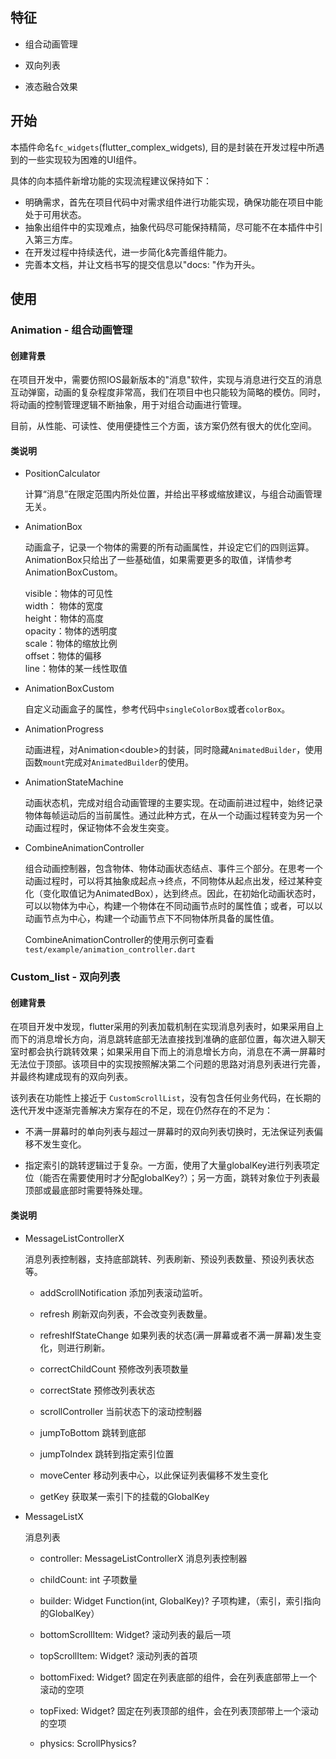 ## 特征

- 组合动画管理

- 双向列表

- 液态融合效果

## 开始

本插件命名`fc_widgets`(flutter_complex_widgets),
目的是封装在开发过程中所遇到的一些实现较为困难的UI组件。

具体的向本插件新增功能的实现流程建议保持如下：

- 明确需求，首先在项目代码中对需求组件进行功能实现，确保功能在项目中能处于可用状态。
- 抽象出组件中的实现难点，抽象代码尽可能保持精简，尽可能不在本插件中引入第三方库。
- 在开发过程中持续迭代，进一步简化&完善组件能力。
- 完善本文档，并让文档书写的提交信息以"docs: "作为开头。

## 使用

### Animation - 组合动画管理

#### 创建背景

在项目开发中，需要仿照IOS最新版本的"消息"软件，实现与消息进行交互的消息互动弹窗，动画的复杂程度非常高，我们在项目中也只能较为简略的模仿。同时，将动画的控制管理逻辑不断抽象，用于对组合动画进行管理。

目前，从性能、可读性、使用便捷性三个方面，该方案仍然有很大的优化空间。

#### 类说明

- PositionCalculator

    计算“消息”在限定范围内所处位置，并给出平移或缩放建议，与组合动画管理无关。

- AnimationBox

    动画盒子，记录一个物体的需要的所有动画属性，并设定它们的四则运算。AnimationBox只给出了一些基础值，如果需要更多的取值，详情参考AnimationBoxCustom。

    visible：物体的可见性\
    width： 物体的宽度\
    height：物体的高度\
    opacity：物体的透明度\
    scale：物体的缩放比例\
    offset：物体的偏移\
    line：物体的某一线性取值

- AnimationBoxCustom

    自定义动画盒子的属性，参考代码中`singleColorBox`或者`colorBox`。

- AnimationProgress

    动画进程，对Animation\<double>的封装，同时隐藏`AnimatedBuilder`，使用函数`mount`完成对`AnimatedBuilder`的使用。

- AnimationStateMachine

    动画状态机，完成对组合动画管理的主要实现。在动画前进过程中，始终记录物体每帧运动后的当前属性。通过此种方式，在从一个动画过程转变为另一个动画过程时，保证物体不会发生突变。

- CombineAnimationController

    组合动画控制器，包含物体、物体动画状态结点、事件三个部分。在思考一个动画过程时，可以将其抽象成起点->终点，不同物体从起点出发，经过某种变化（变化取值记为AnimatedBox），达到终点。因此，在初始化动画状态时，可以以物体为中心，构建一个物体在不同动画节点时的属性值；或者，可以以动画节点为中心，构建一个动画节点下不同物体所具备的属性值。

    CombineAnimationController的使用示例可查看`test/example/animation_controller.dart`

### Custom_list - 双向列表

#### 创建背景

在项目开发中发现，flutter采用的列表加载机制在实现消息列表时，如果采用自上而下的消息增长方向，消息跳转底部无法直接找到准确的底部位置，每次进入聊天室时都会执行跳转效果；如果采用自下而上的消息增长方向，消息在不满一屏幕时无法位于顶部。该项目中的实现按照解决第二个问题的思路对消息列表进行完善，并最终构建成现有的双向列表。

该列表在功能性上接近于 `CustomScrollList`，没有包含任何业务代码，在长期的迭代开发中逐渐完善解决方案存在的不足，现在仍然存在的不足为：

- 不满一屏幕时的单向列表与超过一屏幕时的双向列表切换时，无法保证列表偏移不发生变化。

- 指定索引的跳转逻辑过于复杂。一方面，使用了大量globalKey进行列表项定位（能否在需要使用时才分配globalKey?）；另一方面，跳转对象位于列表最顶部或最底部时需要特殊处理。

#### 类说明

- MessageListControllerX

    消息列表控制器，支持底部跳转、列表刷新、预设列表数量、预设列表状态等。

    - addScrollNotification
       添加列表滚动监听。

    - refresh
       刷新双向列表，不会改变列表数量。

    - refreshIfStateChange
       如果列表的状态(满一屏幕或者不满一屏幕)发生变化，则进行刷新。

    - correctChildCount
       预修改列表项数量

    - correctState
       预修改列表状态

    - scrollController
       当前状态下的滚动控制器

    - jumpToBottom
       跳转到底部

    - jumpToIndex
       跳转到指定索引位置

    - moveCenter
       移动列表中心，以此保证列表偏移不发生变化

    - getKey
        获取某一索引下的挂载的GlobalKey

- MessageListX

  消息列表

  - controller: MessageListControllerX
    消息列表控制器

  - childCount: int
    子项数量

  - builder: Widget Function(int, GlobalKey)?
    子项构建，（索引，索引指向的GlobalKey）

  - bottomScrollItem: Widget?
    滚动列表的最后一项

  - topScrollItem: Widget?
    滚动列表的首项

  - bottomFixed: Widget?
    固定在列表底部的组件，会在列表底部带上一个滚动的空项

  - topFixed: Widget?
    固定在列表顶部的组件，会在列表顶部带上一个滚动的空项

  - physics: ScrollPhysics?
